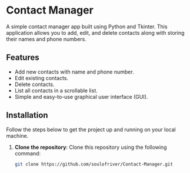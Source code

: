 # Contact Manager

A simple contact manager app built using Python and Tkinter. This application allows you to add, edit, and delete contacts along with storing their names and phone numbers.

## Features
- Add new contacts with name and phone number.
- Edit existing contacts.
- Delete contacts.
- List all contacts in a scrollable list.
- Simple and easy-to-use graphical user interface (GUI).

## Installation

Follow the steps below to get the project up and running on your local machine.

1. **Clone the repository**:
   Clone this repository using the following command:
   ```bash
   git clone https://github.com/soulofriver/Contact-Manager.git
